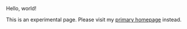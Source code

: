 Hello, world!

This is an experimental page.
Please visit my [primary homepage](http://www.astro.cornell.edu/~shami/) instead.
